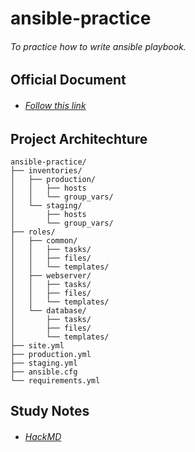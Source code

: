 # ansible-practice
###### To practice how to write ansible playbook.
## Official Document
* ###### [Follow this link](https://docs.ansible.com/ansible/latest/getting_started/index.html)
## Project Architechture
```
ansible-practice/
├── inventories/
│   ├── production/
│   │   ├── hosts
│   │   └── group_vars/
│   └── staging/
│       ├── hosts
│       └── group_vars/
├── roles/
│   ├── common/
│   │   ├── tasks/
│   │   ├── files/
│   │   └── templates/
│   ├── webserver/
│   │   ├── tasks/
│   │   ├── files/
│   │   └── templates/
│   └── database/
│       ├── tasks/
│       ├── files/
│       └── templates/
├── site.yml
├── production.yml
├── staging.yml
├── ansible.cfg
└── requirements.yml
```
## Study Notes
* ###### [HackMD](https://hackmd.io/@KevinShihYC/ryafhGqYv)
